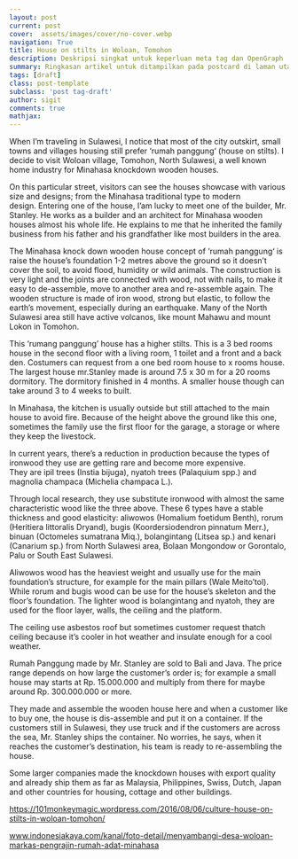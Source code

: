 ```yaml
---
layout: post
current: post
cover:  assets/images/cover/no-cover.webp
navigation: True
title: House on stilts in Woloan, Tomohon
description: Deskripsi singkat untuk keperluan meta tag dan OpenGraph
summary: Ringkasan artikel untuk ditampilkan pada postcard di laman utama, topik, dan artikel terkait.
tags: [draft]
class: post-template
subclass: 'post tag-draft'
author: sigit
comments: true
mathjax:
---
```


When I’m traveling in Sulawesi, I notice that most of the city outskirt, small towns and villages housing still prefer ‘rumah panggung‘ (house on stilts). I decide to visit Woloan village, Tomohon, North Sulawesi, a well known home industry for Minahasa knockdown wooden houses.

On this particular street, visitors can see the houses showcase with various size and designs; from the Minahasa traditional type to modern design. Entering one of the house, I’am lucky to meet one of the builder, Mr. Stanley. He works as a builder and an architect for Minahasa wooden houses almost his whole life. He explains to me that he inherited the family business from his father and his grandfather like most builders in the area.

The Minahasa knock down wooden house concept of ‘rumah panggung‘ is raise the house’s foundation 1-2 metres above the ground so it doesn’t cover the soil, to avoid flood, humidity or wild animals. The construction is very light and the joints are connected with wood, not with nails, to make it easy to de-assemble, move to another area and re-assemble again. The wooden structure is made of iron wood, strong but elastic, to follow the earth’s movement, especially during an earthquake. Many of the North Sulawesi area still have active volcanos, like mount Mahawu and mount Lokon in Tomohon.

This ‘rumang panggung’ house has a higher stilts. This is a 3 bed rooms house in the second floor with a living room, 1 toilet and a front and a back den. Costumers can request from a one bed room house to x rooms house. The largest house mr.Stanley made is around 7.5 x 30 m for a 20 rooms dormitory. The dormitory finished in 4 months. A smaller house though can take around 3 to 4 weeks to built.

In Minahasa, the kitchen is usually outside but still attached to the main house to avoid fire. Because of the height above the ground like this one, sometimes the family use the first floor for the garage, a storage or where they keep the livestock.

In current years, there’s a reduction in production because the types of ironwood they use are getting rare and become more expensive. They are ipil trees (Instia bijuga), nyatoh trees (Palaquium spp.) and magnolia champaca (Michelia champaca L.).

Through local research, they use substitute ironwood with almost the same characteristic wood like the three above.  These 6 types have a stable thickness and good elasticity: aliwowos (Homalium foetidum Benth), rorum (Heritiera littoralis Dryand), bugis (Koordersiodendron pinnatum Merr.), binuan (Octomeles sumatrana Miq.), bolangintang (Litsea sp.) and kenari (Canarium sp.) from North Sulawesi area, Bolaan Mongondow or Gorontalo, Palu or South East Sulawesi.

Aliwowos wood has the heaviest weight and usually use for the main foundation’s structure, for example for the main pillars (Wale Meito’tol). While rorum and bugis wood can be use for the house’s skeleton and the floor’s foundation. The lighter wood is bolangintang and nyatoh, they are used for the floor layer, walls, the ceiling and the platform.

The ceiling use asbestos roof but sometimes customer request thatch ceiling because it’s cooler in hot weather and insulate enough for a cool weather.

Rumah Panggung made by Mr. Stanley are sold to Bali and Java. The price range depends on how large the customer’s order is; for example a small house may starts at Rp. 15.000.000 and multiply from there for maybe around Rp. 300.000.000 or more.

They made and assemble the wooden house here and when a customer like to buy one, the house is dis-assemble and put it on a container. If the customers still in Sulawesi, they use truck and if the customers are across the sea, Mr. Stanley ships the container. No worries, he says, when it reaches the customer’s destination, his team is ready to re-assembling the house.

Some larger companies made the knockdown houses with export quality and already ship them as far as Malaysia, Philippines, Swiss, Dutch, Japan and other countries for housing, cottage and other buildings.

https://101monkeymagic.wordpress.com/2016/08/06/culture-house-on-stilts-in-woloan-tomohon/

www.indonesiakaya.com/kanal/foto-detail/menyambangi-desa-woloan-markas-pengrajin-rumah-adat-minahasa